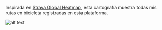 Inspirada en <a href="https://www.strava.com/heatmap#7.00/-120.90000/38.36000/hot/all">Strava Global Heatmap</a>, esta cartografía muestra todas mis rutas en bicicleta registradas en esta plataforma.

![alt text](http://https://twitter.com/i/status/1331639798642200581)
